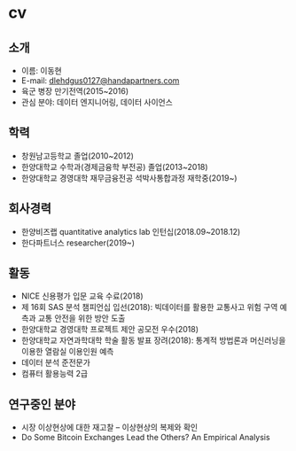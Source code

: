 # cv
## 소개
- 이름: 이동현
- E-mail: dlehdgus0127@handapartners.com
- 육군 병장 만기전역(2015~2016)
- 관심 분야: 데이터 엔지니어링, 데이터 사이언스
## 학력
- 창원남고등학교 졸업(2010~2012)
- 한양대학교 수학과(경제금융학 부전공) 졸업(2013~2018)
- 한양대학교 경영대학 재무금융전공 석박사통합과정 재학중(2019~)
## 회사경력
- 한양비즈랩 quantitative analytics lab 인턴십(2018.09~2018.12)
- 한다파트너스 researcher(2019~)
## 활동
- NICE 신용평가 입문 교육 수료(2018)
- 제 16회 SAS 분석 챔피언십 입선(2018): 빅데이터를 활용한 교통사고 위험 구역 예측과 교통 안전을 위한 방안 도출 
- 한양대학교 경영대학 프로젝트 제안 공모전 우수(2018)
- 한양대학교 자연과학대학 학술 활동 발표 장려(2018): 통계적 방법론과 머신러닝을 이용한 열람실 이용인원 예측
- 데이터 분석 준전문가
- 컴퓨터 활용능력 2급
## 연구중인 분야
- 시장 이상현상에 대한 재고찰 – 이상현상의 복제와 확인
- Do Some Bitcoin Exchanges Lead the Others? An Empirical Analysis

